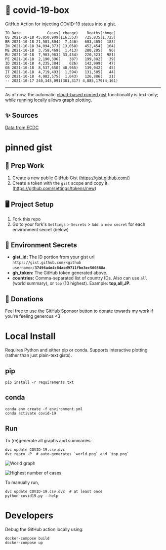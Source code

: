 # 🏥 covid-19-box

GitHub Action for injecting COVID-19 status into a gist.

```
ID Date            Cases( change)    Deaths(chnge)
US 2021-10-18 45,050,909(116,553)   725,835(1,725)
BR 2021-10-18 21,501,804(  7,446)   603,465(  183)
IN 2021-10-18 34,094,373( 13,058)   452,454(  164)
ME 2021-10-18  3,758,469(  1,413)   280,205(   96)
RU 2021-10-18  7,903,963( 33,434)   220,323(  981)
PE 2021-10-18  2,190,396(    387)   199,882(   39)
ID 2021-10-18  4,235,384(    626)   142,999(   47)
GB 2021-10-18  8,537,650( 48,965)   139,042(   45)
IT 2021-10-18  4,719,493(  1,594)   131,585(   44)
CO 2021-10-18  4,982,575(  1,043)   126,886(   21)
-- 2021-10-17 240,345,091(301,317) 4,885,179(4,161)
```

---

As of now, the automatic [cloud-based pinned gist](#pinned-gist) functionality is text-only;
while [running locally](#local-install) allows graph plotting.

## ✨ Sources

[Data from ECDC](https://www.ecdc.europa.eu/en/publications-data/download-todays-data-geographic-distribution-covid-19-cases-worldwide)

# pinned gist

## 🎒 Prep Work
1. Create a new public GitHub Gist (https://gist.github.com/)
1. Create a token with the `gist` scope and copy it. (https://github.com/settings/tokens/new)

## 🖥 Project Setup
1. Fork this repo
1. Go to your fork's `Settings` > `Secrets` > `Add a new secret` for each environment secret (below)

## 🤫 Environment Secrets
- **gist_id:** The ID portion from your gist url `https://gist.github.com/<github username>/`**`37496a4e4c84aed9711fbe3ec560888a`**.
- **gh_token:** The GitHub token generated above.
- **countries:** Comma-separated list of country IDs. Also can use `all` (world summary), or `top` (10 highest). Example: **top,all,JP**.

## 💸 Donations

Feel free to use the GitHub Sponsor button to donate towards my work if you're feeling generous <3

# Local Install

Requires Python and either pip or conda. Supports interactive plotting (rather than just plain-text gists).

## pip

```
pip install -r requirements.txt
```

## conda

```
conda env create -f environment.yml
conda activate covid-19
```

## Run

To (re)generate all graphs and summaries:

```
dvc update COVID-19.csv.dvc
dvc repro -P  # auto-generates `world.png` and `top.png`
```

![World graph](world.png)

![Highest number of cases](top.png)

To manually run,

```
dvc update COVID-19.csv.dvc  # at least once
python covid19.py --help
```

# Developers

Debug the GitHub action locally using:

```
docker-compose build
docker-compose up
```
